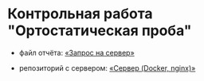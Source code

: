# Контрольная работа "Ортостатическая проба"

- файл отчёта: [«Запрос на сервер»](https://github.com/bitcoineazy/Android_Apps/blob/main/Overwork_test/КР_Туголуков_Матвей_ПИ20_6.pdf)

- репозиторий с сервером: [«Сервер (Docker, nginx)»](https://github.com/bitcoineazy/overwork_api)
